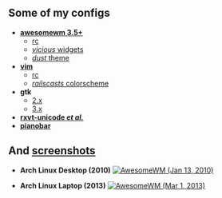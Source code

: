 Some of my configs
------------

* [**awesomewm 3.5+**](.config/awesome)
    * [rc](.config/awesome/rc.lua)
    * [_vicious_ widgets](.config/awesome/wi.lua)
    * [_dust_ theme](.config/awesome/themes/dust/theme.lua)
* [**vim**](.vim)
    * [rc](.vim/vimrc)
    * [_railscasts_ colorscheme](.vim/colors/railscasts.vim)
* **gtk**
    * [2.x](.gtkrc.mine)
    * [3.x](.config/gtk-3.0/settings.ini)
* [**rxvt-unicode _et al._**](.Xdefaults)
* [**pianobar**](.config/pianobar)

And [screenshots](screenshots)
------------

* **Arch Linux Desktop (2010)**
[![AwesomeWM (Jan 13, 2010)](https://github.com/tdy/dots/raw/master/screenshots/awesome_20100113_560x350.png "Arch Linux Desktop (2010)")](https://github.com/tdy/dots/raw/master/screenshots/awesome_20100113_1680x1050.png)

* **Arch Linux Laptop (2013)**
[![AwesomeWM (Mar 1, 2013)](https://github.com/tdy/dots/raw/master/screenshots/awesome_20130301_560x350.png "Arch Linux Laptop (2013)")](https://github.com/tdy/dots/raw/master/screenshots/awesome_20130301_2880x1800.png)
